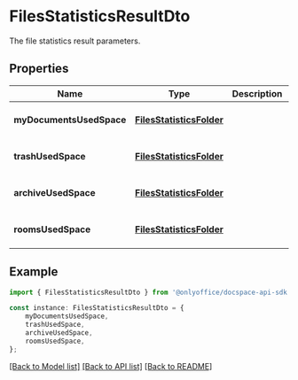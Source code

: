 # FilesStatisticsResultDto

The file statistics result parameters.

## Properties

Name | Type | Description | Notes
------------ | ------------- | ------------- | -------------
**myDocumentsUsedSpace** | [**FilesStatisticsFolder**](FilesStatisticsFolder.md) |  | [optional] [default to undefined]
**trashUsedSpace** | [**FilesStatisticsFolder**](FilesStatisticsFolder.md) |  | [optional] [default to undefined]
**archiveUsedSpace** | [**FilesStatisticsFolder**](FilesStatisticsFolder.md) |  | [optional] [default to undefined]
**roomsUsedSpace** | [**FilesStatisticsFolder**](FilesStatisticsFolder.md) |  | [optional] [default to undefined]

## Example

```typescript
import { FilesStatisticsResultDto } from '@onlyoffice/docspace-api-sdk';

const instance: FilesStatisticsResultDto = {
    myDocumentsUsedSpace,
    trashUsedSpace,
    archiveUsedSpace,
    roomsUsedSpace,
};
```

[[Back to Model list]](../README.md#documentation-for-models) [[Back to API list]](../README.md#documentation-for-api-endpoints) [[Back to README]](../README.md)
